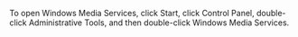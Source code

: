 <Token xmlns:xlink="http://www.w3.org/1999/xlink">To open Windows Media Services, click <legacyBold xmlns="http://ddue.schemas.microsoft.com/authoring/2003/5">Start</legacyBold>, click <legacyBold xmlns="http://ddue.schemas.microsoft.com/authoring/2003/5">Control Panel</legacyBold>, double-click <legacyBold xmlns="http://ddue.schemas.microsoft.com/authoring/2003/5">Administrative Tools</legacyBold>, and then double-click <legacyBold xmlns="http://ddue.schemas.microsoft.com/authoring/2003/5">Windows Media Services</legacyBold>.</Token>